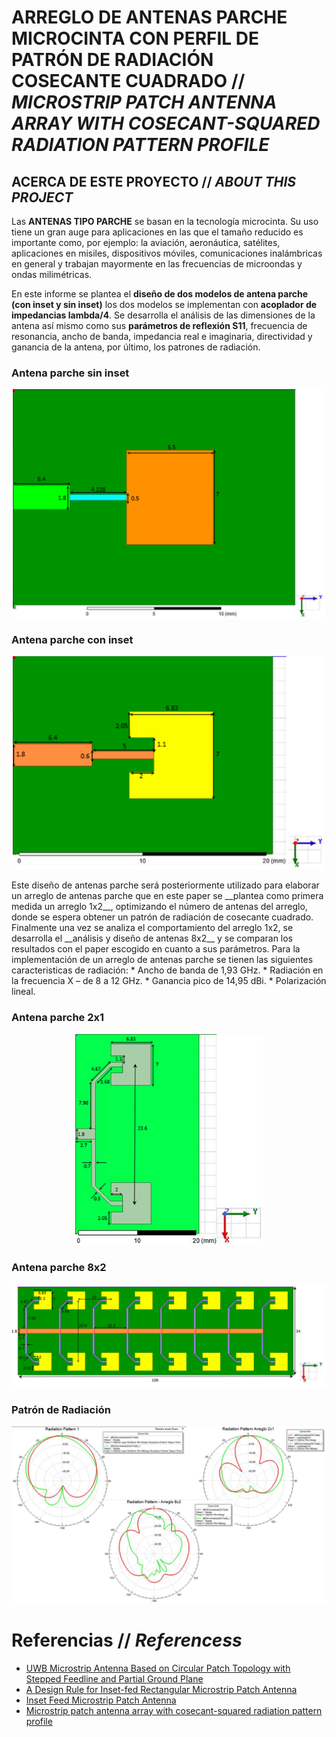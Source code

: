 # __ARREGLO DE ANTENAS PARCHE MICROCINTA CON PERFIL DE PATRÓN DE RADIACIÓN COSECANTE CUADRADO__ // _MICROSTRIP PATCH ANTENNA ARRAY WITH COSECANT-SQUARED RADIATION PATTERN PROFILE_
## ACERCA DE ESTE PROYECTO // _ABOUT THIS PROJECT_ 
Las __ANTENAS TIPO PARCHE__ se basan en la tecnología microcinta. Su uso tiene un gran auge para aplicaciones en las que el tamaño reducido es importante como, por ejemplo: la aviación, aeronáutica, satélites, aplicaciones en misiles, dispositivos móviles, comunicaciones inalámbricas en general y trabajan mayormente en las frecuencias de microondas y ondas milimétricas.  
 
En este informe se plantea el __diseño de dos modelos de antena parche (con inset y sin inset)__ los dos modelos se implementan con __acoplador de impedancias lambda/4__. Se desarrolla el análisis de las dimensiones de la antena así mismo como sus __parámetros de reflexión S11__, frecuencia de resonancia, ancho de banda, impedancia real e imaginaria, directividad y ganancia de la antena, por último, los patrones de radiación.  
### Antena parche sin inset  
<p align="center">
<img src="Git_Images/An_patch_noinset.png" alt="An_patch_noinset" width="500" style="display: block; margin: 0 auto" /> 
</p>  

### Antena parche con inset  
<p align="center">
<img src="Git_Images/An_patch_inset.png" alt="An_patch_inset" width="500"/>  
</p>
Este diseño de antenas parche será posteriormente utilizado para elaborar un arreglo de antenas parche que en este paper se __plantea como primera medida un arreglo 1x2__, optimizando el número de antenas del arreglo, donde se espera obtener un patrón de radiación de cosecante cuadrado. Finalmente una vez se analiza el comportamiento del arreglo 1x2, se desarrolla el __análisis y diseño de antenas 8x2__ y se comparan los resultados con el paper escogido en cuanto a sus parámetros. Para la implementación de un arreglo de antenas parche se tienen las siguientes caracteristicas de radiación:
* Ancho de banda de 1,93 GHz.
* Radiación en la frecuencia X – de 8 a 12 GHz.
* Ganancia pico de 14,95 dBi.
* Polarización lineal.

### Antena parche 2x1  
<p align="center">
<img src="Git_Images/An_patch_2x1.png" alt="An_patch_2x1" width="300"/>
</p>

### Antena parche 8x2  
<p align="center">
<img src="Git_Images/An_patch_8x2.png" alt="An_patch_8x2"/>
</p>

### Patrón de Radiación  
<p align="center">
<img src="Git_Images/Rad_Pat.png" alt="Rad_Pat"/>
</p>

# Referencias // _Referencess_
* [UWB Microstrip Antenna Based on Circular Patch Topology with Stepped Feedline and Partial Ground Plane](https://ieeexplore.ieee.org/document/6237932)
* [A Design Rule for Inset-fed Rectangular Microstrip Patch Antenna](https://www.researchgate.net/publication/228897496_A_design_rule_for_inset-fed_rectangular_microstrip_patch_antenna) 
* [Inset Feed Microstrip Patch Antenna](https://ijcsmc.com/docs/papers/February2016/V5I2201662.pdf)
* [Microstrip patch antenna array with cosecant-squared radiation pattern profile](https://doi.org/10.1016/j.aeue.2019.05.003)
